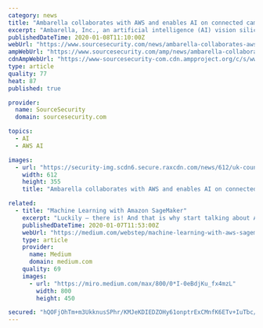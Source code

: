 ```yaml
---
category: news
title: "Ambarella collaborates with AWS and enables AI on connected cameras using Amazon SageMaker Neo"
excerpt: "Ambarella, Inc., an artificial intelligence (AI) vision silicon company, announced that Ambarella and Amazon Web Services, Inc. (AWS) customers can now use Amazon SageMaker Neo to train machine learning (ML) models once and run them on any device equipped ..."
publishedDateTime: 2020-01-08T11:10:00Z
webUrl: "https://www.sourcesecurity.com/news/ambarella-collaborates-aws-enables-ai-connected-co-12953-ga-co-1537871022-ga-npr.1578467051.html?ref=nav"
ampWebUrl: "https://www.sourcesecurity.com/amp/news/ambarella-collaborates-aws-enables-ai-connected-co-12953-ga-co-1537871022-ga-npr.1578467051.html"
cdnAmpWebUrl: "https://www-sourcesecurity-com.cdn.ampproject.org/c/s/www.sourcesecurity.com/amp/news/ambarella-collaborates-aws-enables-ai-connected-co-12953-ga-co-1537871022-ga-npr.1578467051.html"
type: article
quality: 77
heat: 87
published: true

provider:
  name: SourceSecurity
  domain: sourcesecurity.com

topics:
  - AI
  - AWS AI

images:
  - url: "https://security-img.scdn6.secure.raxcdn.com/news/612/uk-counter-unmanned-aircraft-strategy-to-tackle-malicious-drones-use-920x533.jpg"
    width: 612
    height: 355
    title: "Ambarella collaborates with AWS and enables AI on connected cameras using Amazon SageMaker Neo"

related:
  - title: "Machine Learning with Amazon SageMaker"
    excerpt: "Luckily — there is! And that is why start talking about AWS SageMaker. This Amazon cloud service was created with only one idea in mind: to put machine learning into the hands of every developer ..."
    publishedDateTime: 2020-01-07T11:53:00Z
    webUrl: "https://medium.com/webstep/machine-learning-with-aws-sagemaker-e846c2070e02"
    type: article
    provider:
      name: Medium
      domain: medium.com
    quality: 69
    images:
      - url: "https://miro.medium.com/max/800/0*I-0eBdjKu_fx4mzL"
        width: 800
        height: 450

secured: "hQOFjOhTm+m3UkknusSPhr/KMJeKDIEDZOHy61onptrExCMnfK6ETv+IuTbc/Y5U/HGkkFDojJzV6nOhwHtwniqzK9OuilNHB/k6O0K3wLpHiPHO/Zn2vDLBSU8Tl2Z8Tu/Ocf3vJq7euaF/QMoBQZxEQx1LrxSoOXLa2g6XiZQ9hPED+ZcF6g4dedmZsIPoTetmQzEXjehDRp4jIbsOlQ7jyptHYZ9fonHWH4jkGzN00/nFh+NKPUekLUWbSZrwR0NMObNlclMy61mL346IOQ2ZVk3Xdkv2MqEEWSxL9LBuFCVMv6h3gcj+bSUE4Qs7;ko7MbvUMfL/DbXAEoWTiVg=="
---
```


